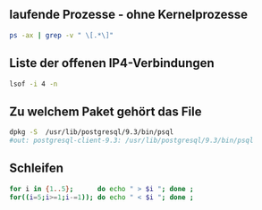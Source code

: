 ## laufende Prozesse - ohne Kernelprozesse

```bash 
ps -ax | grep -v " \[.*\]"
```

## Liste der offenen IP4-Verbindungen
```bash 
lsof -i 4 -n  
```
## Zu welchem Paket gehört das File  
```bash 
dpkg -S  /usr/lib/postgresql/9.3/bin/psql 
#out: postgresql-client-9.3: /usr/lib/postgresql/9.3/bin/psql
```

## Schleifen 

```bash
for i in {1..5};      do echo " > $i "; done ; 
for((i=5;i>=1;i-=1)); do echo " < $i "; done ;

```
